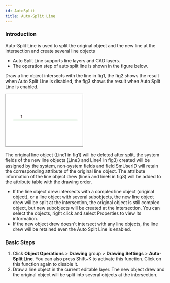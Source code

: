 ```yaml
---
id: AutoSplit
title: Auto-Split Line
---
```

### Introduction

Auto-Split Line is used to split the original object and the new line at the intersection and create several line objects

* Auto Split Line supports line layers and CAD layers.
* The operation step of auto split line is shown in the figure below. 

Draw a line object intersects with the line in fig1, the fig2 shows the result when Auto Split Line is disabled, the fig3 shows the result when Auto Split Line is enabled.

![](img/AutoSplit1.png)

The original line object (Line1 in fig1) will be deleted after split, the
system fields of the new line objects (Line3 and Line4 in fig3) created will
be assigned by the system, non-system fields and field SmUserID will retain
the corresponding attribute of the original line object. The attribute
information of the line object drew (line5 and line6 in fig3) will be added to the attribute table with the drawing order.

* If the line object drew intersects with a complex line object (original object), or a line object with several subobjects, the new line object drew will be split at the intersection, the original object is still complex object, but new subobjects will be created at the intersection. You can select the objects, right click and select Properties to view its information.
* If the new object drew doesn't intersect with any line objects, the line drew will be retained even the Auto Split Line is enabled.

### Basic Steps

1. Click **Object Operations** > **Drawing** group > **Drawing Settings** > **Auto-Split Line**. You can also press Shift+K to activate this function. Click on this function again to disable it.
2. Draw a line object in the current editable layer. The new object drew and the original object will be split into several objects at the intersection.

